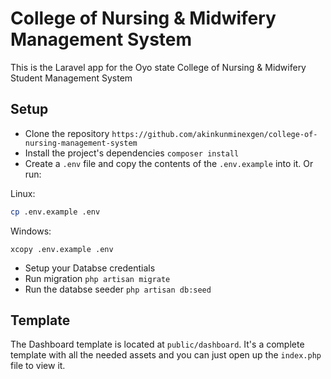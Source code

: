 # College of Nursing & Midwifery Management System

This is the Laravel app for the Oyo state College of Nursing & Midwifery Student Management System

## Setup
- Clone the repository
`https://github.com/akinkunminexgen/college-of-nursing-management-system`
- Install the project's dependencies
`composer install`
- Create a `.env` file and copy the contents of the `.env.example` into it. Or run:

Linux:
```bash
cp .env.example .env
```

Windows:
```shell
xcopy .env.example .env
```
- Setup your Databse credentials
- Run migration
`php artisan migrate`
- Run the databse seeder
`php artisan db:seed`



## Template
The Dashboard template is located at `public/dashboard`. It's a complete template with all the needed assets and you can just open up the `index.php` file to view it.

